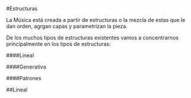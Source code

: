 #Estructuras

La Música está creada a partir de estructuras o la mezcla de estas que le dan orden, agrgan capas y parametrizan la pieza.

De los muchos tipos de estructuras existentes vamos a concentrarnos principalmente en los tipos de estructuras: 

####Lineal

####Generativa

####Patrones


##Lineal






